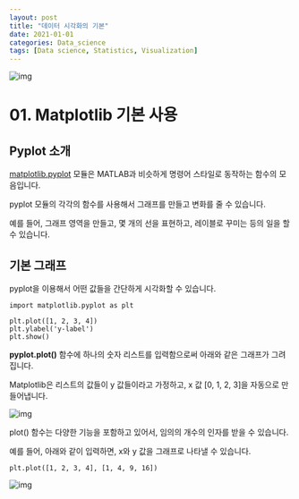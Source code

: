 ```yaml
---
layout: post
title: "데이터 시각화의 기본"
date: 2021-01-01
categories: Data_science
tags: [Data science, Statistics, Visualization]
---
```




![img](https://wikidocs.net/images/page/92071/matplotlib_logo.PNG)



# 01. Matplotlib 기본 사용



## Pyplot 소개

[matplotlib.pyplot](https://matplotlib.org/api/_as_gen/matplotlib.pyplot.html#module-matplotlib.pyplot) 모듈은 MATLAB과 비슷하게 명령어 스타일로 동작하는 함수의 모음입니다.

pyplot 모듈의 각각의 함수를 사용해서 그래프를 만들고 변화를 줄 수 있습니다.

예를 들어, 그래프 영역을 만들고, 몇 개의 선을 표현하고, 레이블로 꾸미는 등의 일을 할 수 있습니다.



## 기본 그래프

pyplot을 이용해서 어떤 값들을 간단하게 시각화할 수 있습니다.

 

```
import matplotlib.pyplot as plt

plt.plot([1, 2, 3, 4])
plt.ylabel('y-label')
plt.show()
```

**pyplot.plot()** 함수에 하나의 숫자 리스트를 입력함으로써 아래와 같은 그래프가 그려집니다.

Matplotlib은 리스트의 값들이 y 값들이라고 가정하고, x 값 [0, 1, 2, 3]을 자동으로 만들어냅니다.



![img](https://wikidocs.net/images/page/92071/basics_01.png)



plot() 함수는 다양한 기능을 포함하고 있어서, 임의의 개수의 인자를 받을 수 있습니다.

예를 들어, 아래와 같이 입력하면, x와 y 값을 그래프로 나타낼 수 있습니다.

 

```
plt.plot([1, 2, 3, 4], [1, 4, 9, 16])
```



![img](https://wikidocs.net/images/page/92071/basics_02.png)